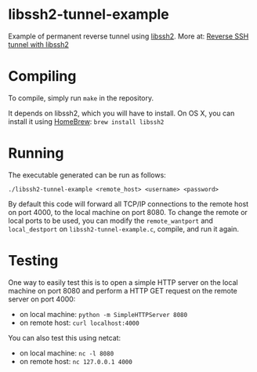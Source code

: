 libssh2-tunnel-example
======================

Example of permanent reverse tunnel using [libssh2](https://www.libssh2.org/).
More at: [Reverse SSH tunnel with libssh2](https://marianafranco.github.io/2017/03/10/libssh2-tunnel/)

# Compiling
To compile, simply run `make` in the repository.

It depends on libssh2, which you will have to install. On OS X, you can install it using [HomeBrew](https://brew.sh/): `brew install libssh2`

# Running
The executable generated can be run as follows:
```
./libssh2-tunnel-example <remote_host> <username> <password>
```

By default this code will forward all TCP/IP connections to the remote host on port 4000, to the local machine on port 8080. To change the remote or local ports to be used, you can modify the `remote_wantport` and `local_destport` on `libssh2-tunnel-example.c`, compile, and run it again.

# Testing
One way to easily test this is to open a simple HTTP server on the local machine on port 8080 and perform a HTTP GET request on the remote server on port 4000:

- on local machine: `python -m SimpleHTTPServer 8080`
- on remote host: `curl localhost:4000`

You can also test this using netcat:

- on local machine: `nc -l 8080`
- on remote host: `nc 127.0.0.1 4000`
